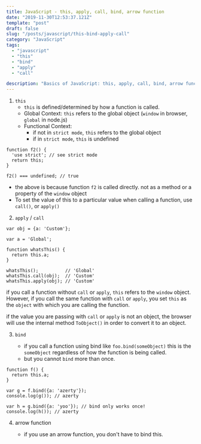 ```yaml
---
title: JavaScript - this, apply, call, bind, arrow function
date: "2019-11-30T12:53:37.121Z"
template: "post"
draft: false
slug: "/posts/javascript/this-bind-apply-call"
category: "JavaScript"
tags:
  - "javascript"
  - "this"
  - "bind"
  - "apply"
  - "call"

description: "Basics of JavaScript: this, apply, call, bind, arrow function"
---
```


1. `this`
   - `this` is defined/determined by how a function is called.
   - Global Context: `this` refers to the global object (`window` in browser, `global` in node.js)
   - Functional Context:
     - if not in `strict mode`, `this` refers to the global object
     - if in `strict mode`, `this` is undefined

```
function f2() {
  'use strict'; // see strict mode
  return this;
}

f2() === undefined; // true
```

- the above is because function `f2` is called directly. not as a method or a property of the `window` object
- To set the value of this to a particular value when calling a function, use `call()`, or `apply()`

2. `apply` / `call`

```
var obj = {a: 'Custom'};

var a = 'Global';

function whatsThis() {
  return this.a;
}

whatsThis();          // 'Global'
whatsThis.call(obj);  // 'Custom'
whatsThis.apply(obj); // 'Custom'
```

if you call a function without `call` or `apply`, `this` refers to the `window` object. However, if you call the same function with `call` or `apply`, you set `this` as the `object` with which you are calling the function.

if the value you are passing with `call` or `apply` is not an object, the browser will use the internal method `ToObject()` in order to convert it to an object.

3. `bind`

   - if you call a function using bind like `foo.bind(someObject)` this is the `someObject` regardless of how the function is being called.
   - but you cannot `bind` more than once.

```
function f() {
  return this.a;
}

var g = f.bind({a: 'azerty'});
console.log(g()); // azerty

var h = g.bind({a: 'yoo'}); // bind only works once!
console.log(h()); // azerty

```

4. arrow function

   - if you use an arrow function, you don't have to bind this.
